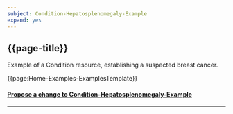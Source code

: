 ```yaml
---
subject: Condition-Hepatosplenomegaly-Example
expand: yes
---
```



## {{page-title}}

Example of a Condition resource, establishing a suspected breast cancer.

{{page:Home-Examples-ExamplesTemplate}}



<div id="Feedback" class="tabcontent">
<h4><a href='https://simplifier.net/NHS-Digital-FHIR-Genomics-Implementation-Guide/Condition-Hepatosplenomegaly-Example/~issues?level=File' target="_blank">Propose a change to Condition-Hepatosplenomegaly-Example</a></h4>
</div>

---